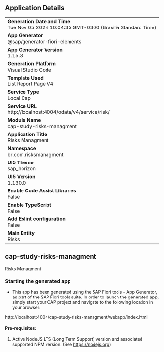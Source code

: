 ## Application Details
|               |
| ------------- |
|**Generation Date and Time**<br>Tue Nov 05 2024 10:04:35 GMT-0300 (Brasilia Standard Time)|
|**App Generator**<br>@sap/generator-fiori-elements|
|**App Generator Version**<br>1.15.3|
|**Generation Platform**<br>Visual Studio Code|
|**Template Used**<br>List Report Page V4|
|**Service Type**<br>Local Cap|
|**Service URL**<br>http://localhost:4004/odata/v4/service/risk/|
|**Module Name**<br>cap-study-risks-managment|
|**Application Title**<br>Risks Managment|
|**Namespace**<br>br.com.risksmanagment|
|**UI5 Theme**<br>sap_horizon|
|**UI5 Version**<br>1.130.0|
|**Enable Code Assist Libraries**<br>False|
|**Enable TypeScript**<br>False|
|**Add Eslint configuration**<br>False|
|**Main Entity**<br>Risks|

## cap-study-risks-managment

Risks Managment

### Starting the generated app

-   This app has been generated using the SAP Fiori tools - App Generator, as part of the SAP Fiori tools suite.  In order to launch the generated app, simply start your CAP project and navigate to the following location in your browser:

http://localhost:4004/cap-study-risks-managment/webapp/index.html

#### Pre-requisites:

1. Active NodeJS LTS (Long Term Support) version and associated supported NPM version.  (See https://nodejs.org)


